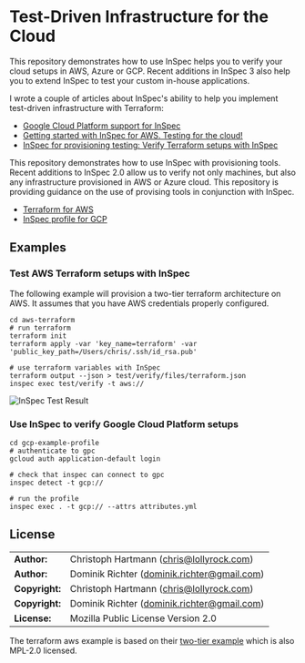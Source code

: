 # Test-Driven Infrastructure for the Cloud

This repository demonstrates how to use InSpec helps you to verify your cloud setups in AWS, Azure or GCP. Recent additions in InSpec 3 also help you to extend InSpec to test your custom in-house applications.

I wrote a couple of articles about InSpec's ability to help you implement test-driven infrastructure with Terraform:

- [Google Cloud Platform support for InSpec](https://lollyrock.com/articles/inspec-cloud-gcp-setup/)
- [Getting started with InSpec for AWS. Testing for the cloud!](https://lollyrock.com/articles/inspec-cloud-aws-setup/)
- [InSpec for provisioning testing: Verify Terraform setups with InSpec](http://lollyrock.com/articles/inspec-terraform/)


This repository demonstrates how to use InSpec with provisioning tools. Recent additions to InSpec 2.0 allow us to verify not only machines, but also any infrastructure provisioned in AWS or Azure cloud. This repository is providing guidance on the use of provising tools in conjunction with InSpec.

- [Terraform for AWS](aws-terraform/README.md)
- [InSpec profile for GCP](gcp-example-profile/README.md)

## Examples


### Test AWS Terraform setups with InSpec

The following example will provision a two-tier terraform architecture on AWS. It assumes that you have AWS credentials properly configured.

```
cd aws-terraform
# run terraform
terraform init
terraform apply -var 'key_name=terraform' -var 'public_key_path=/Users/chris/.ssh/id_rsa.pub'

# use terraform variables with InSpec
terraform output --json > test/verify/files/terraform.json
inspec exec test/verify -t aws://
```

![InSpec Test Result](https://github.com/chris-rock/inspec-verify-provision/raw/master/docs/terraform_inspec.png "InSpec Test Result")


### Use InSpec to verify Google Cloud Platform setups


```
cd gcp-example-profile
# authenticate to gpc
gcloud auth application-default login

# check that inspec can connect to gpc
inspec detect -t gcp://

# run the profile
inspec exec . -t gcp:// --attrs attributes.yml
```

## License

|  |  |
| ------ | --- |
| **Author:** | Christoph Hartmann (<chris@lollyrock.com>) |
| **Author:** | Dominik Richter (<dominik.richter@gmail.com>) |
| **Copyright:** | Christoph Hartmann (<chris@lollyrock.com>) |
| **Copyright:** | Dominik Richter (<dominik.richter@gmail.com>) |
| **License:** | Mozilla Public License Version 2.0 |

The terraform aws example is based on their [two-tier example](https://github.com/terraform-providers/terraform-provider-aws/tree/master/examples/two-tier) which is also MPL-2.0 licensed.

